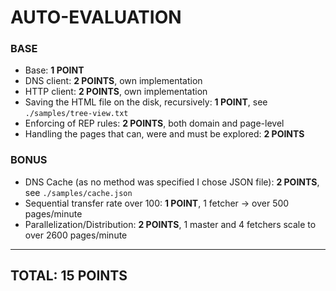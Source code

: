 # AUTO-EVALUATION
### BASE
 - Base: **1 POINT**
 - DNS client: **2 POINTS**, own implementation
 - HTTP client: **2 POINTS**, own implementation
 - Saving the HTML file on the disk, recursively: **1 POINT**, see `./samples/tree-view.txt`
 - Enforcing of REP rules: **2 POINTS**, both domain and page-level
 - Handling the pages that can, were and must be explored: **2 POINTS**

### BONUS
 - DNS Cache (as no method was specified I chose JSON file): **2 POINTS**, see `./samples/cache.json`
 - Sequential transfer rate over 100: **1 POINT**, 1 fetcher -> over 500 pages/minute
 - Parallelization/Distribution: **2 POINTS**, 1 master and 4 fetchers scale to over 2600 pages/minute

---

## TOTAL: **15 POINTS**